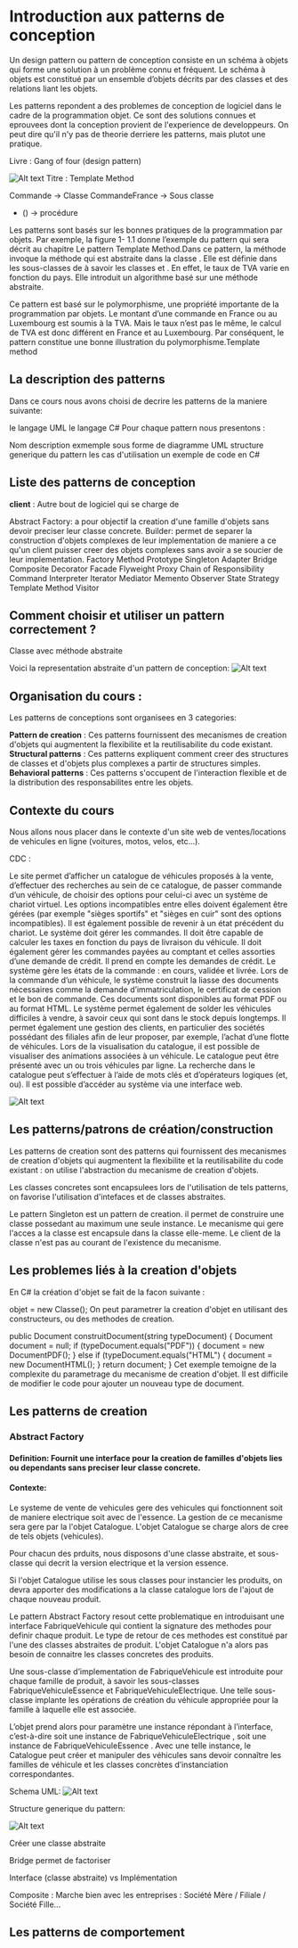 # Introduction aux patterns de conception

Un design pattern ou pattern de conception consiste en un schéma à objets qui forme une solution à un problème connu et fréquent. Le schéma à objets est constitué par un ensemble d’objets décrits par des classes et des relations liant les objets.

Les patterns repondent a des problemes de conception de logiciel dans le cadre de la programmation objet. Ce sont des solutions connues et eprouvees dont la conception provient de l'experience de developpeurs. On peut dire qu'il n'y pas de theorie derriere les patterns, mais plutot une pratique.

Livre : Gang of four (design pattern)

![Alt text](image.png)
Titre : Template Method

Commande -> Classe
CommandeFrance -> Sous classe
+ () -> procédure


Les patterns sont basés sur les bonnes pratiques de la programmation par objets. Par exemple, la figure 1- 1.1 donne l’exemple du pattern qui sera décrit au chapitre Le pattern Template Method.Dans ce pattern, la méthode invoque la méthode qui est abstraite dans la classe . Elle est définie dans les sous-classes de à savoir les classes et . En effet, le taux de TVA varie en fonction du pays. Elle introduit un algorithme basé sur une méthode abstraite.

Ce pattern est basé sur le polymorphisme, une propriété importante de la programmation par objets. Le montant d’une commande en France ou au Luxembourg est soumis à la TVA. Mais le taux n’est pas le même, le calcul de TVA est donc différent en France et au Luxembourg. Par conséquent, le pattern constitue une bonne illustration du polymorphisme.Template method

## La description des patterns

Dans ce cours nous avons choisi de decrire les patterns de la maniere suivante:

le langage UML
le langage C#
Pour chaque pattern nous presentons :

Nom
description
exmemple sous forme de diagramme UML
structure generique du pattern
les cas d'utilisation
un exemple de code en C#



## Liste des patterns de conception

**client** : Autre bout de logiciel qui se charge de 


Abstract Factory: a pour objectif la creation d'une famille d'objets sans devoir preciser leur classe concrete.
Builder: permet de separer la construction d'objets complexes de leur implementation de maniere a ce qu'un client puisser creer des objets complexes sans avoir a se soucier de leur implementation.
Factory Method
Prototype
Singleton
Adapter
Bridge
Composite
Decorator
Facade
Flyweight
Proxy
Chain of Responsibility
Command
Interpreter
Iterator
Mediator
Memento
Observer
State
Strategy
Template Method
Visitor

## Comment choisir et utiliser un pattern correctement ?

Classe avec méthode abstraite 


Voici la representation abstraite d'un pattern de conception:
![Alt text](image-2.png)

## Organisation du cours :

Les patterns de conceptions sont organisees en 3 categories:

**Pattern de creation** : Ces patterns fournissent des mecanismes de creation d'objets qui augmentent la flexibilite et la reutilisabilite du code existant.
**Structural patterns** : Ces patterns expliquent comment creer des structures de classes et d'objets plus complexes a partir de structures simples.
**Behavioral patterns** : Ces patterns s'occupent de l'interaction flexible et de la distribution des responsabilites entre les objets.

## Contexte du cours 

Nous allons nous placer dans le contexte d'un site web de ventes/locations de vehicules en ligne (voitures, motos, velos, etc...).

CDC :

Le site permet d’afficher un catalogue de véhicules proposés à la vente, d’effectuer des recherches au sein de ce catalogue, de passer commande d’un véhicule, de choisir des options pour celui-ci avec un système de chariot virtuel. Les options incompatibles entre elles doivent également être gérées (par exemple "sièges sportifs" et "sièges en cuir" sont des options incompatibles). Il est également possible de revenir à un état précédent du chariot. Le système doit gérer les commandes. Il doit être capable de calculer les taxes en fonction du pays de livraison du véhicule. Il doit également gérer les commandes payées au comptant et celles assorties d’une demande de crédit. Il prend en compte les demandes de crédit. Le système gère les états de la commande : en cours, validée et livrée. Lors de la commande d’un véhicule, le système construit la liasse des documents nécessaires comme la demande d’immatriculation, le certificat de cession et le bon de commande. Ces documents sont disponibles au format PDF ou au format HTML. Le système permet également de solder les véhicules difficiles à vendre, à savoir ceux qui sont dans le stock depuis longtemps. Il permet également une gestion des clients, en particulier des sociétés possédant des filiales afin de leur proposer, par exemple, l’achat d’une flotte de véhicules. Lors de la visualisation du catalogue, il est possible de visualiser des animations associées à un véhicule. Le catalogue peut être présenté avec un ou trois véhicules par ligne. La recherche dans le catalogue peut s’effectuer à l’aide de mots clés et d’opérateurs logiques (et, ou). Il est possible d’accéder au système via une interface web.

![Alt text](image-4.png)


## Les patterns/patrons de création/construction

Les patterns de creation sont des patterns qui fournissent des mecanismes de creation d'objets qui augmentent la flexibilite et la reutilisabilite du code existant : on utilise l'abstraction du mecanisme de creation d'objets.

Les classes concretes sont encapsulees lors de l'utilisation de tels patterns, on favorise l'utilisation d'intefaces et de classes abstraites.

Le pattern Singleton est un pattern de creation. il permet de construire une classe possedant au maximum une seule instance. Le mecanisme qui gere l'acces a la classe est encapsule dans la classe elle-meme. Le client de la classe n'est pas au courant de l'existence du mecanisme.

## Les problemes liés à la creation d'objets

En C# la création d'objet se fait de la facon suivante :

objet = new Classe();
On peut parametrer la creation d'objet en utilisant des constructeurs, ou des methodes de creation.

public Document construitDocument(string typeDocument)
{
    Document document = null;
    if (typeDocument.equals("PDF"))
    {
        document = new DocumentPDF();
    }
    else if (typeDocument.equals("HTML")
    {
        document = new DocumentHTML();
    }
    return document;
}
Cet exemple temoigne de la complexite du parametrage du mecanisme de creation d'objet. Il est difficile de modifier le code pour ajouter un nouveau type de document.

## Les patterns de creation

### Abstract Factory

#### Definition: Fournit une interface pour la creation de familles d'objets lies ou dependants sans preciser leur classe concrete.

#### Contexte:

Le systeme de vente de vehicules gere des vehicules qui fonctionnent soit de maniere electrique soit avec de l'essence. La gestion de ce mecanisme sera gere par la l'objet Catalogue. L'objet Catalogue se charge alors de cree de tels objets (vehicules).

Pour chacun des prduits, nous disposons d'une classe abstraite, et sous-classe qui decrit la version electrique et la version essence.

Si l'objet Catalogue utilise les sous classes pour instancier les produits, on devra apporter des modifications a la classe catalogue lors de l'ajout de chaque nouveau produit.

Le pattern Abstract Factory resout cette problematique en introduisant une interface FabriqueVehicule qui contient la signature des methodes pour definir chaque produit. Le type de retour de ces methodes est constitué par l'une des classes abstraites de produit. L'objet Catalogue n'a alors pas besoin de connaitre les classes concretes des produits.

Une sous-classe d’implementation de FabriqueVehicule est introduite pour chaque famille de produit, à savoir les sous-classes FabriqueVehiculeEssence et FabriqueVehiculeElectrique. Une telle sous-classe implante les opérations de création du véhicule appropriée pour la famille à laquelle elle est associée.

L’objet prend alors pour paramètre une instance répondant à l’interface, c’est-à-dire soit une instance de FabriqueVehiculeElectrique , soit une instance de FabriqueVehiculeEssence . Avec une telle instance, le Catalogue peut créer et manipuler des véhicules sans devoir connaître les familles de véhicule et les classes concrètes d’instanciation correspondantes.

Schema UML:
![Alt text](image-5.png)

Structure generique du pattern:

![Alt text](image-6.png)


Créer une classe abstraite 


Bridge permet de factoriser 

Interface (classe abstraite) vs Implémentation


Composite :
Marche bien avec les entreprises :
Société Mère / Filiale / Société Fille...



## Les patterns de comportement

